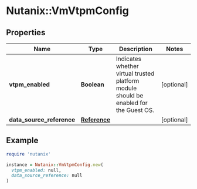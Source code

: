 # Nutanix::VmVtpmConfig

## Properties

| Name | Type | Description | Notes |
| ---- | ---- | ----------- | ----- |
| **vtpm_enabled** | **Boolean** | Indicates whether virtual trusted platform module should be enabled for the Guest OS.  | [optional] |
| **data_source_reference** | [**Reference**](Reference.md) |  | [optional] |

## Example

```ruby
require 'nutanix'

instance = Nutanix::VmVtpmConfig.new(
  vtpm_enabled: null,
  data_source_reference: null
)
```

